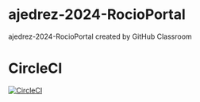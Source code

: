 # ajedrez-2024-RocioPortal
ajedrez-2024-RocioPortal created by GitHub Classroom

# CircleCI
[![CircleCI](https://dl.circleci.com/status-badge/img/gh/um-computacion-tm/ajedrez-2024-RocioPortal/tree/main.svg?style=svg)](https://dl.circleci.com/status-badge/redirect/gh/um-computacion-tm/ajedrez-2024-RocioPortal/tree/main)

